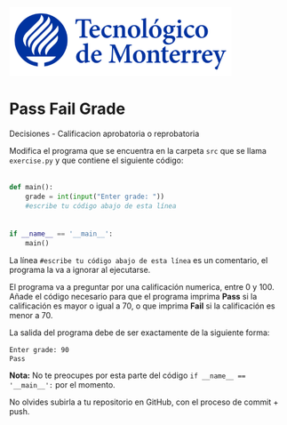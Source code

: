 ![Tec de Monterrey](../../images/logotecmty.png)
# Pass Fail Grade
Decisiones - Calificacion aprobatoria o reprobatoria

Modifica el programa que se encuentra en la carpeta `src` que se llama
`exercise.py` y que contiene el siguiente código:

```python

def main():
    grade = int(input("Enter grade: "))
    #escribe tu código abajo de esta línea


if __name__ == '__main__':
    main()
```

La línea `#escribe tu código abajo de esta línea` es un comentario,
el programa la va a ignorar al ejecutarse.

El programa va a preguntar por una calificación numerica, entre 0 y 100.
Añade el código necesario para que el programa imprima **Pass** si la
calificación es mayor o igual a 70, o que imprima **Fail** si la
calificación es menor a 70.

La salida del programa debe de ser exactamente de la siguiente forma:

```plaintext
Enter grade: 90
Pass
```

**Nota:** No te preocupes por esta parte del código
`if __name__ == '__main__':` por el momento. 

No olvides subirla a tu repositorio en GitHub, con el proceso de commit + push.
